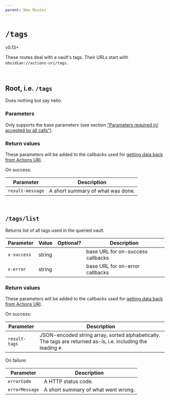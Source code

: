 ```yaml
---
parent: New Routes
---
```


# `/tags`
<span class="tag tag-version">v0.13+</span>

These routes deal with a vault's tags.  Their URLs start with `obsidian://actions-uri/tags`.

<div id="toc"></div>


&nbsp;


## Root, i.e. `/tags`
Does nothing but say hello.

### Parameters
Only supports the base parameters (see section ["Parameters required in/ accepted by all calls"](../parameters.md)).

### Return values
These parameters will be added to the callbacks used for [getting data back from Actions URI](../callbacks.md).

On success:

| Parameter        | Description                       |
| ---------------- | --------------------------------- |
| `result-message` | A short summary of what was done. |


&nbsp;


## `/tags/list`
Returns list of all tags used in the queried vault.

| Parameter   | Value  | Optional? | Description                       |
| ----------- | ------ | :-------: | --------------------------------- |
| `x-success` | string |           | base URL for on-success callbacks |
| `x-error`   | string |           | base URL for on-error callbacks   |

### Return values
These parameters will be added to the callbacks used for [getting data back from Actions URI](../callbacks.md).

On success:

| Parameter     | Description                                                                                                    |
| ------------- | -------------------------------------------------------------------------------------------------------------- |
| `result-tags` | JSON-encoded string array, sorted alphabetically. The tags are returned as-is, i.e. including the leading `#`. |

On failure:

| Parameter      | Description                         |
| -------------- | ----------------------------------- |
| `errorCode`    | A HTTP status code.                 |
| `errorMessage` | A short summary of what went wrong. |
